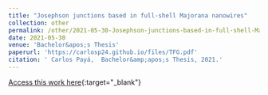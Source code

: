 ```yaml
---
title: "Josephson junctions based in full-shell Majorana nanowires"
collection: other
permalink: /other/2021-05-30-Josephson-junctions-based-in-full-shell-Majorana-nanowires
date: 2021-05-30
venue: 'Bachelor&apos;s Thesis'
paperurl: 'https://carlosp24.github.io/files/TFG.pdf'
citation: ' Carlos Payá,  Bachelor&amp;apos;s Thesis, 2021.'
---
```

[Access this work here](https://carlosp24.github.io/files/TFG.pdf){:target="_blank"}
